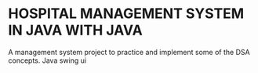 # HOSPITAL MANAGEMENT SYSTEM IN JAVA WITH JAVA 
A management system project to practice and implement some of the DSA concepts. Java swing ui
